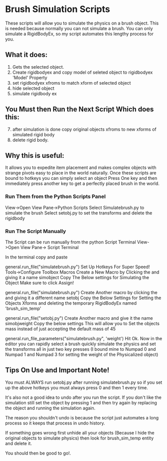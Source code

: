 # Brush Simulation Scripts

These scripts will allow you to simulate the physics on a brush object. This is needed because normally you can not simulate a brush. You can only simulate a RigidBodyEx, so my script automates this lengthy process for you.

## What it does:
1. Gets the selected object.
2. Create rigidbodyex and copy model of seleted object to rigidbodyex 'Model' Property
3. set rigidbodyex xfroms to match xform of selected object
5. hide selected object
6. simulate rigidbody ex

## You Must then Run the Next Script Which does this:

7. after simulation is done copy original objects xfroms to new xforms of simulated rigid body
8. delete rigid body.

## Why this is useful:
It allows you to expedite item placement and makes complex objects with strange pivots easy to place in the world naturally. Once these scripts are bound to hotkeys you can simply select an object Press One key and then immediately press another key to get a perfectly placed brush in the world.

### Run Them from the Python Scripts Panel
View->Open View Pane->Python Scripts
Select Simulatebrush.py to simulate the brush
Select setobj.py to set the transforms and delete the rigidbody

### Run The Script Manually
The Script can be run manually from the python Script Terminal 
View->Open View Pane-> Script Terminal

In the terminal copy and paste

general.run_file("simulatebrush.py")
Set Up Hotkeys For Super Speed!
Tools->Configure Toolbox Macros
Create a New Macro by Clicking the  and giving it a name simobject
Copy The Below settings for Simulating the Object Make sure to click Assign!

general.run_file("simulatebrush.py")
Create Another macro by clicking the  and giving it a different name setobj
Copy the Below Settings for Setting the Objects Xforms and deleting the temporary RigidBodyEx named 'brush_sim_temp'

general.run_file("setobj.py")
Create Another macro and give it the name simobjweight
Copy the below settings This will allow you to Set the objects mass instead of just accepting the default mass of 45

general.run_file_parameters("simulatebrush.py", 'weight')
Hit Ok.
Now in the editor you can rapidly select a brush quickly simulate the physics and set the transforms all in just two key presses (I bound mine to Numpad 0 and Numpad 1 and Numpad 3 for setting the weight of the Physicalized object)

## Tips On Use and Important Note!
You must ALWAYS run setobj.py after running simulatebrush.py so if you set up the above hotkeys you must always press 0 and then 1 every time.

It's also not a good idea to undo after you run the script. If you don't like the simulation still set the object by pressing 1 and then try again by replacing the object and running the simulation again.

The reason you shouldn't undo is because the script just automates a long process so it keeps that process in undo history.

If something goes wrong first unhide all your objects (Because I hide the original objects to simulate physics)
then look for brush_sim_temp entity and delete it.

You should then be good to go!.



